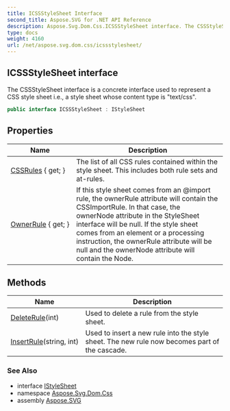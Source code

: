 ```yaml
---
title: ICSSStyleSheet Interface
second_title: Aspose.SVG for .NET API Reference
description: Aspose.Svg.Dom.Css.ICSSStyleSheet interface. The CSSStyleSheet interface is a concrete interface used to represent a CSS style sheet i.e. a style sheet whose content type is text/css
type: docs
weight: 4160
url: /net/aspose.svg.dom.css/icssstylesheet/
---
```

## ICSSStyleSheet interface

The CSSStyleSheet interface is a concrete interface used to represent a CSS style sheet i.e., a style sheet whose content type is "text/css".

```csharp
public interface ICSSStyleSheet : IStyleSheet
```

## Properties

| Name | Description |
| --- | --- |
| [CSSRules](../../aspose.svg.dom.css/icssstylesheet/cssrules/) { get; } | The list of all CSS rules contained within the style sheet. This includes both rule sets and at-rules. |
| [OwnerRule](../../aspose.svg.dom.css/icssstylesheet/ownerrule/) { get; } | If this style sheet comes from an @import rule, the ownerRule attribute will contain the CSSImportRule. In that case, the ownerNode attribute in the StyleSheet interface will be null. If the style sheet comes from an element or a processing instruction, the ownerRule attribute will be null and the ownerNode attribute will contain the Node. |

## Methods

| Name | Description |
| --- | --- |
| [DeleteRule](../../aspose.svg.dom.css/icssstylesheet/deleterule/)(int) | Used to delete a rule from the style sheet. |
| [InsertRule](../../aspose.svg.dom.css/icssstylesheet/insertrule/)(string, int) | Used to insert a new rule into the style sheet. The new rule now becomes part of the cascade. |

### See Also

* interface [IStyleSheet](../istylesheet/)
* namespace [Aspose.Svg.Dom.Css](../../aspose.svg.dom.css/)
* assembly [Aspose.SVG](../../)
